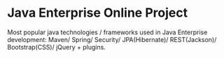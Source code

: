 Java Enterprise Online Project 
===============================

Most popular java technologies / frameworks used in Java Enterprise development:
Maven/ Spring/ Security/ JPA(Hibernate)/ REST(Jackson)/ Bootstrap(CSS)/ jQuery + plugins.

